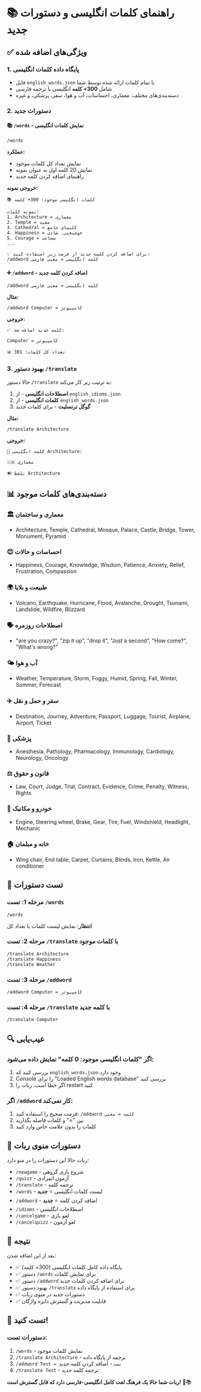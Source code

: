 # 📚 راهنمای کلمات انگلیسی و دستورات جدید

## ✅ ویژگی‌های اضافه شده

### 1. **پایگاه داده کلمات انگلیسی**
- فایل `english_words.json` با تمام کلمات ارائه شده توسط شما
- شامل **300+ کلمه** انگلیسی با ترجمه فارسی
- دسته‌بندی‌های مختلف: معماری، احساسات، آب و هوا، سفر، پزشکی، و غیره

### 2. **دستورات جدید**

#### **📚 `/words` - نمایش کلمات انگلیسی**
```
/words
```
**عملکرد:**
- نمایش تعداد کل کلمات موجود
- نمایش 20 کلمه اول به عنوان نمونه
- راهنمای اضافه کردن کلمه جدید

**خروجی نمونه:**
```
📚 کلمات انگلیسی موجود: 300+ کلمه

نمونه کلمات:
1. Architecture = معماری
2. Temple = معبد
3. Cathedral = کلیسای جامع
4. Happiness = خوشبختی، شادی
5. Courage = شجاعت
...

💡 برای اضافه کردن کلمه جدید از فرمت زیر استفاده کنید:
/addword کلمه انگلیسی = معنی فارسی
```

#### **➕ `/addword` - اضافه کردن کلمه جدید**
```
/addword کلمه انگلیسی = معنی فارسی
```

**مثال:**
```
/addword Computer = کامپیوتر
```

**خروجی:**
```
✅ کلمه جدید اضافه شد:

Computer = کامپیوتر

📊 تعداد کل کلمات: 301
```

### 3. **بهبود دستور `/translate`**

حالا دستور `/translate` به ترتیب زیر کار می‌کند:

1. **اصطلاحات انگلیسی** - از `english_idioms.json`
2. **کلمات انگلیسی** - از `english_words.json` 
3. **گوگل ترنسلیت** - برای کلمات جدید

**مثال:**
```
/translate Architecture
```
**خروجی:**
```
📖 کلمه انگلیسی Architecture:

🇮🇷 معماری

🔊 تلفظ Architecture
```

## 📊 دسته‌بندی‌های کلمات موجود

### **🏛️ معماری و ساختمان**
- Architecture, Temple, Cathedral, Mosque, Palace, Castle, Bridge, Tower, Monument, Pyramid

### **😊 احساسات و حالات**
- Happiness, Courage, Knowledge, Wisdom, Patience, Anxiety, Relief, Frustration, Compassion

### **🌍 طبیعت و بلایا**
- Volcano, Earthquake, Hurricane, Flood, Avalanche, Drought, Tsunami, Landslide, Wildfire, Blizzard

### **🗣️ اصطلاحات روزمره**
- "are you crazy?", "zip it up", "drop it", "Just a second", "How come?", "What's wrong?"

### **🌤️ آب و هوا**
- Weather, Temperature, Storm, Foggy, Humid, Spring, Fall, Winter, Summer, Forecast

### **✈️ سفر و حمل و نقل**
- Destination, Journey, Adventure, Passport, Luggage, Tourist, Airplane, Airport, Ticket

### **🏥 پزشکی**
- Anesthesia, Pathology, Pharmacology, Immunology, Cardiology, Neurology, Oncology

### **⚖️ قانون و حقوق**
- Law, Court, Judge, Trial, Contract, Evidence, Crime, Penalty, Witness, Rights

### **🚗 خودرو و مکانیک**
- Engine, Steering wheel, Brake, Gear, Tire, Fuel, Windshield, Headlight, Mechanic

### **🏠 خانه و مبلمان**
- Wing chair, End table, Carpet, Curtains, Blinds, Iron, Kettle, Air conditioner

## 🎯 تست دستورات

### **مرحله 1: تست `/words`**
```
/words
```
**انتظار**: نمایش لیست کلمات با تعداد کل

### **مرحله 2: تست `/translate` با کلمات موجود**
```
/translate Architecture
/translate Happiness
/translate Weather
```

### **مرحله 3: تست `/addword`**
```
/addword Computer = کامپیوتر
```

### **مرحله 4: تست `/translate` با کلمه جدید**
```
/translate Computer
```

## 🔍 عیب‌یابی

### **اگر "کلمات انگلیسی موجود: 0 کلمه" نمایش داده می‌شود:**
1. بررسی کنید که `english_words.json` وجود دارد
2. Console را برای "Loaded English words database" بررسی کنید
3. اگر خطا است، ربات را restart کنید

### **اگر `/addword` کار نمی‌کند:**
1. فرمت صحیح را استفاده کنید: `/addword کلمه = معنی`
2. بین "=" و کلمات فاصله بگذارید
3. کلمات را بدون علامت خاص وارد کنید

## 📱 دستورات منوی ربات

ربات حالا این دستورات را در منو دارد:
- `/newgame` - شروع بازی گروهی
- `/quizz` - آزمون انفرادی  
- `/translate` - ترجمه کلمه
- `/words` - لیست کلمات انگلیسی ⭐ **جدید**
- `/addword` - اضافه کردن کلمه ⭐ **جدید**
- `/idioms` - اصطلاحات انگلیسی
- `/cancelgame` - لغو بازی
- `/cancelquizz` - لغو آزمون

## 🎊 نتیجه

بعد از این اضافه شدن:
- ✅ پایگاه داده کامل کلمات انگلیسی (300+ کلمه)
- ✅ دستور `/words` برای نمایش کلمات
- ✅ دستور `/addword` برای اضافه کردن کلمات جدید
- ✅ بهبود دستور `/translate` برای استفاده از پایگاه داده
- ✅ دستورات جدید در منوی ربات
- ✅ قابلیت مدیریت و گسترش دایره واژگان

## 🚀 تست کنید!

### **دستورات تست:**
1. `/words` - نمایش کلمات موجود
2. `/translate Architecture` - ترجمه از پایگاه داده
3. `/addword Test = تست` - اضافه کردن کلمه جدید
4. `/translate Test` - ترجمه کلمه جدید

**ربات شما حالا یک فرهنگ لغت کامل انگلیسی-فارسی دارد که قابل گسترش است!** 🎉📚
